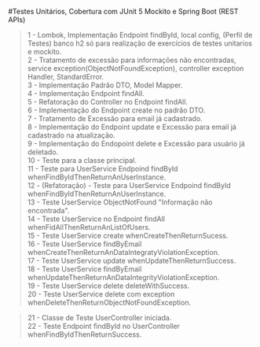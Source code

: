 #Testes Unitários, Cobertura com JUnit 5 Mockito e Spring Boot (REST APIs)


> 1 - Lombok, Implementação Endpoint findById, local config, (Perfil de Testes) banco h2 só para realização de exercícios de testes unitarios e mockito. <br />
> 2 - Tratamento de excessão para informações não encontradas, service exception(ObjectNotFoundException), controller exception Handler, StandardError. <br />
> 3 - Implementação Padrão DTO, Model Mapper. <br/>
> 4 - Implementação Endpoint findAll. <br/>
> 5 - Refatoração do Controller no Endpoint findAll. <br/>
> 6 - Implementação do Endpoint create no padrão DTO. <br/>
> 7 - Tratamento de Excessão para email já cadastrado. <br/>
> 8 - Implementação do Endpoint update e Excessão para email já cadastrado na atualização. <br/>
> 9 - Implementação do Endopoint delete e Excessão para usuário já deletado. <br/>
> 10 - Teste para a classe principal. </br>
> 11 - Teste para UserService Endpoind findById  whenFindByIdThenReturnAnUserInstance. <br/>
> 12 - (Refatoração) - Teste para UserService Endpoind findById  whenFindByIdThenReturnAnUserInstance. <br/>
> 13 - Teste UserService ObjectNotFound "Informação não encontrada". <br/>
> 14 - Teste UserService no Endpoint findAll  whenFidAllThenReturnAnListOfUsers. <br/>
> 15 - Teste UserService create  whenCreateThenReturnSucess.  <br/>
> 16 - Teste UserService findByEmail  whenCreateThenReturnAnDataIntegratyViolationException.  <br/>
> 17 - Teste UserService update  whenUpdateThenReturnSuccess.  <br/>
> 18 - Teste UserService findByEmail  whenUpdateThenReturnAnDataIntegrityViolationException.  <br/>
> 19 - Teste UserService delete  deleteWithSuccess.  <br/>
> 20 - Teste UserService delete com exception whenDeleteThenReturnObjectNotFoundException.  <br/>

> 21 - Classe de Teste UserController iniciada. <br>
> 22 - Teste Endpoint findById no UserController   whenFindByIdThenReturnSuccess. <br/> 



 

